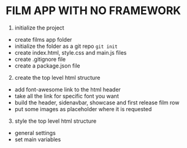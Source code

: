 # FILM APP WITH NO FRAMEWORK

1. initialize the project 
* create films app folder
* initialize the folder as a git repo `git init`
* create index.html, style.css and main.js files
* create .gitignore file 
* create a package.json file

2. create the top level html structure 
* add font-awesome link to the html header 
* take all the link for specific font you want
* build the header, sidenavbar, showcase and first release film row
* put some images as placeholder where it is requested

3. style the top level html structure
* general settings
* set main variables 
